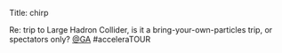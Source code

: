 Title: chirp

Re: trip to Large Hadron Collider, is it a bring-your-own-particles trip, or spectators only? <a href="http://twitter.com/GA">@GA</a> #acceleraTOUR
